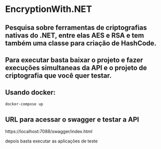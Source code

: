 # EncryptionWith.NET
## Pesquisa sobre ferramentas de criptografias nativas do .NET, entre elas AES e RSA e tem também uma classe para criação de HashCode. 
## Para executar basta baixar o projeto e fazer execuções simultaneas da API e o projeto de criptografia que você quer testar.

## Usando docker:
```bash
docker-compose up
```
## URL para acessar o swagger e testar a API
https://localhost:7088/swagger/index.html

depois basta executar as aplicações de teste
